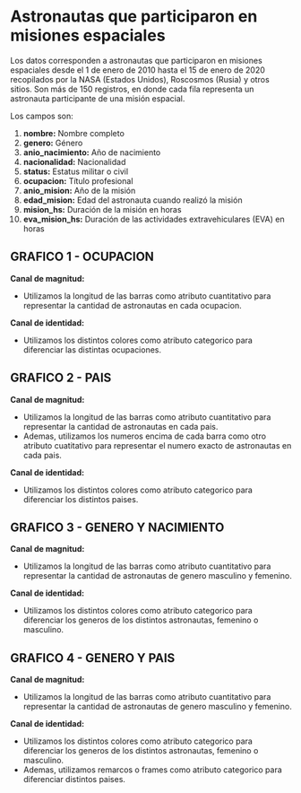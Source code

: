 # Astronautas que participaron en misiones espaciales

Los datos corresponden a astronautas que participaron en misiones espaciales desde el 1 de enero de 2010 hasta el 15 de enero de 2020 recopilados por la NASA (Estados Unidos), Roscosmos (Rusia) y otros sitios. Son más de 150 registros, en donde cada fila representa un astronauta participante de una misión espacial. 

Los campos son:

1. **nombre:** Nombre completo
2. **genero:** Género
3. **anio_nacimiento:** Año de nacimiento
4. **nacionalidad:** Nacionalidad
5. **status:** Estatus militar o civil
6. **ocupacion:** Título profesional
7. **anio_mision:** Año de la misión 
8. **edad_mision:** Edad del astronauta cuando realizó la misión
9. **mision_hs:** Duración de la misión en horas
10. **eva_mision_hs:** Duración de las actividades extravehiculares (EVA) en horas


## GRAFICO 1 - OCUPACION

**Canal de magnitud:**

- Utilizamos la longitud de las barras como atributo cuantitativo para representar la cantidad de astronautas en cada ocupacion.

**Canal de identidad:**
- Utilizamos los distintos colores como atributo categorico para diferenciar las distintas ocupaciones.

## GRAFICO 2 - PAIS

**Canal de magnitud:**
- Utilizamos la longitud de las barras como atributo cuantitativo para representar la cantidad de astronautas en cada pais.
- Ademas, utilizamos los numeros encima de cada barra como otro atributo cuatitativo para representar el numero exacto de astronautas en cada pais.

**Canal de identidad:**
- Utilizamos los distintos colores como atributo categorico para diferenciar los distintos paises.

## GRAFICO 3 - GENERO Y NACIMIENTO

**Canal de magnitud:**
- Utilizamos la longitud de las barras como atributo cuantitativo para representar la cantidad de astronautas de genero masculino y femenino.

**Canal de identidad:**
- Utilizamos los distintos colores como atributo categorico para diferenciar los generos de los distintos astronautas, femenino o masculino.

## GRAFICO 4 - GENERO Y PAIS

**Canal de magnitud:**
- Utilizamos la longitud de las barras como atributo cuantitativo para representar la cantidad de astronautas de genero masculino y femenino.

**Canal de identidad:**
- Utilizamos los distintos colores como atributo categorico para diferenciar los generos de los distintos astronautas, femenino o masculino.
- Ademas, utilizamos remarcos o frames como atributo categorico para diferenciar distintos paises.
